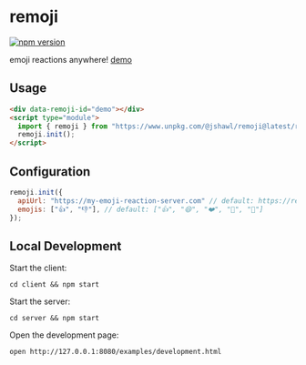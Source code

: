 # remoji

[![npm version](https://badge.fury.io/js/@jshawl%2Fremoji.svg)](https://badge.fury.io/js/@jshawl%2Fremoji)

emoji reactions anywhere! [demo](jshawl.github.io/remoji/)

## Usage

```html
<div data-remoji-id="demo"></div>
<script type="module">
  import { remoji } from "https://www.unpkg.com/@jshawl/remoji@latest/remoji.js";
  remoji.init();
</script>
```

## Configuration

```js
remoji.init({
  apiUrl: "https://my-emoji-reaction-server.com" // default: https://remoji.jshawl.workers.dev
  emojis: ["👍", "👎"], // default: ["👍", "😄", "❤️", "🚀", "👀"]
});
```

## Local Development

Start the client:

```
cd client && npm start
```

Start the server:

```
cd server && npm start
```

Open the development page:

```
open http://127.0.0.1:8080/examples/development.html
```

